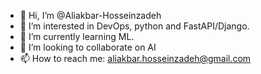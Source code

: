 - 👋 Hi, I’m @Aliakbar-Hosseinzadeh
- 👀 I’m interested in DevOps, python and FastAPI/Django.
- 🌱 I’m currently learning ML.
- 💞️ I’m looking to collaborate on AI
- 📫 How to reach me: aliakbar.hosseinzadeh@gmail.com

<!---
Aliakbar-Hosseinzadeh/Aliakbar-Hosseinzadeh is a ✨ special ✨ repository because its `README.md` (this file) appears on your GitHub profile.
You can click the Preview link to take a look at your changes.
--->
